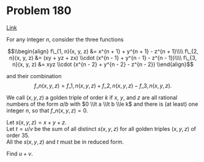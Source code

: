 # Problem 180

[Link](https://projecteuler.net/problem=180)

For any integer $n$, consider the three functions

$$\\begin{align} f\_{1, n}(x, y, z) &= x^{n + 1} + y^{n + 1} - z^{n + 1}\\\\ f\_{2, n}(x, y, z) &= (xy + yz + zx) \\cdot (x^{n - 1} + y^{n - 1} - z^{n - 1})\\\\ f\_{3, n}(x, y, z) &= xyz \\cdot (x^{n - 2} + y^{n - 2} - z^{n - 2}) \\end{align}$$

and their combination $$f\_n(x, y, z) = f\_{1, n}(x, y, z) + f\_{2, n}(x, y, z) - f\_{3, n}(x, y, z).$$

We call $(x, y, z)$ a golden triple of order $k$ if $x$, $y$, and $z$ are all rational numbers of the form $a / b$ with $0 \\lt a \\lt b \\le k$ and there is (at least) one integer $n$, so that $f\_n(x, y, z) = 0$.

Let $s(x, y, z) = x + y + z$.  
Let $t = u / v$ be the sum of all distinct $s(x, y, z)$ for all golden triples $(x, y, z)$ of order $35$.  
All the $s(x, y, z)$ and $t$ must be in reduced form.

Find $u + v$.